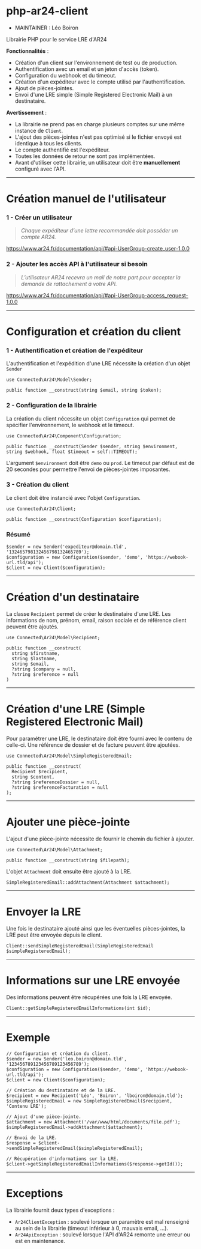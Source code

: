 # php-ar24-client
- MAINTAINER : Léo Boiron

Librairie PHP pour le service LRE d'AR24

**Fonctionnalités** :
- Création d'un client sur l'environnement de test ou de production.
- Authentification avec un email et un jeton d'accès (token).
- Configuration du webhook et du timeout.
- Création d'un expéditeur avec le compte utilisé par l'authentification.
- Ajout de pièces-jointes.
- Envoi d'une LRE simple (Simple Registered Electronic Mail) à un destinataire.

**Avertissement** :
- La librairie ne prend pas en charge plusieurs comptes sur une même instance de `Client`.
- L'ajout des pièces-jointes n'est pas optimisé si le fichier envoyé est identique à tous les clients.
- Le compte authentifié est l'expéditeur.
- Toutes les données de retour ne sont pas implémentées.
- Avant d'utiliser cette librairie, un utilisateur doit être **manuellement** configuré avec l'API.

______________
# Création manuel de l'utilisateur

### 1 - Créer un utilisateur
> *Chaque expéditeur d’une lettre recommandée doit posséder un compte AR24.*

https://www.ar24.fr/documentation/api/#api-UserGroup-create_user-1.0.0

### 2 - Ajouter les accès API à l'utilisateur si besoin
> *L’utilisateur AR24 recevra un mail de notre part pour accepter la demande de rattachement à votre API.*

https://www.ar24.fr/documentation/api/#api-UserGroup-access_request-1.0.0

______________
# Configuration et création du client
### 1 - Authentification et création de l'expéditeur
L'authentification et l'expédition d'une LRE nécessite la création d'un objet `Sender`
```
use Connected\Ar24\Model\Sender;

public function __construct(string $email, string $token);
```
### 2 - Configuration de la librairie
La création du client nécessite un objet `Configuration` qui permet de spécifier l'environnement, le webhook et le timeout.
```
use Connected\Ar24\Component\Configuration;

public function __construct(Sender $sender, string $environment, string $webhook, float $timeout = self::TIMEOUT);
```
L'argument `$environment` doit être `demo` ou `prod`.
Le timeout par défaut est de 20 secondes pour permettre l'envoi de pièces-jointes imposantes.

### 3 - Création du client
Le client doit être instancié avec l'objet `Configuration`.
```
use Connected\Ar24\Client;

public function __construct(Configuration $configuration);
```

### Résumé
```
$sender = new Sender('expediteur@domain.tld', '132465798132456798132465789');
$configuration = new Configuration($sender, 'demo', 'https://webook-url.tld/api');
$client = new Client($configuration);
```

______________
# Création d'un destinataire
La classe `Recipient` permet de créer le destinataire d'une LRE. Les informations de nom, prénom, email, raison sociale et de référence client peuvent être ajoutés.
```
use Connected\Ar24\Model\Recipient;

public function __construct(
  string $firstname,
  string $lastname,
  string $email,
  ?string $company = null,
  ?string $reference = null
) 
```

______________
# Création d'une LRE (Simple Registered Electronic Mail)
Pour paramétrer une LRE, le destinataire doit être fourni avec le contenu de celle-ci. Une référence de dossier et de facture peuvent être ajoutées.
```
use Connected\Ar24\Model\SimpleRegisteredEmail;

public function __construct(
  Recipient $recipient, 
  string $content, 
  ?string $referenceDossier = null, 
  ?string $referenceFacturation = null
);
```

______________
# Ajouter une pièce-jointe
L'ajout d'une pièce-jointe nécessite de fournir le chemin du fichier à ajouter.
```
use Connected\Ar24\Model\Attachment;

public function __construct(string $filepath);
```
L'objet `Attachment` doit ensuite être ajouté à la LRE.
```
SimpleRegisteredEmail::addAttachment(Attachment $attachment);
```

______________
# Envoyer la LRE

Une fois le destinataire ajouté ainsi que les éventuelles pièces-jointes, la LRE peut être envoyée depuis le client.
```
Client::sendSimpleRegisteredEmail(SimpleRegisteredEmail $simpleRegisteredEmail);
```

______________
# Informations sur une LRE envoyée
Des informations peuvent être récupérées une fois la LRE envoyée.
```
Client::getSimpleRegisteredEmailInformations(int $id);
```

______________
# Exemple
```
// Configuration et création du client.
$sender = new Sender('leo.boiron@domain.tld', '123456789123456789123456789');
$configuration = new Configuration($sender, 'demo', 'https://webook-url.tld/api');
$client = new Client($configuration);

// Création du destinataire et de la LRE.
$recipient = new Recipient('Léo', 'Boiron', 'lboiron@domain.tld');
$simpleRegisteredEmail = new SimpleRegisteredEmail($recipient, 'Contenu LRE');

// Ajout d'une pièce-jointe.
$attachment = new Attachment('/var/www/html/documents/file.pdf');
$simpleRegisteredEmail->addAttachment($attachment);

// Envoi de la LRE.
$response = $client->sendSimpleRegisteredEmail($simpleRegisteredEmail);

// Récupération d'informations sur la LRE.
$client->getSimpleRegisteredEmailInformations($response->getId());
```

______________
# Exceptions
La librairie fournit deux types d'exceptions :
- `Ar24ClientException` : soulevé lorsque un paramètre est mal renseigné au sein de la librairie (timeout inférieur à 0, mauvais email, ...).
- `Ar24ApiException` : soulevé lorsque l'API d'AR24 remonte une erreur ou est en maintenance.
